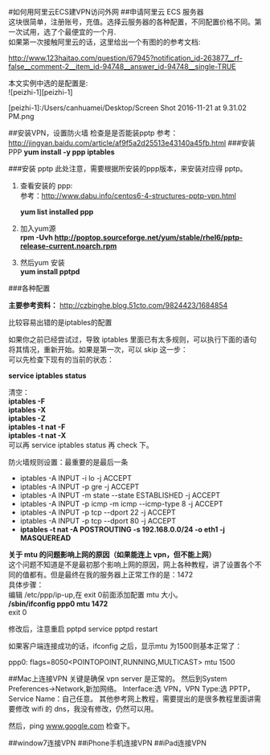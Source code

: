 #如何用阿里云ECS建VPN访问外网
##申请阿里云 ECS 服务器		
这块很简单，注册账号，充值。选择云服务器的各种配置，不同配置价格不同。第一次试用，选了个最便宜的一个月.   
如果第一次接触阿里云的话，这里给出一个有图的的参考文档: 

<http://www.123haitao.com/question/67945?notification_id-263877__rf-false__comment-2__item_id-94748__answer_id-94748__single-TRUE>  

本文实例中选的是配置是:  
![peizhi-1][peizhi-1]

[peizhi-1]:/Users/canhuamei/Desktop/Screen Shot 2016-11-21 at 9.31.02 PM.png

##安装VPN，设置防火墙
检查是是否能装pptp
参考：<http://jingyan.baidu.com/article/af9f5a2d25513e43140a45fb.html>
###安装PPP
**yum install -y ppp iptables**

###安装 pptp
此处注意，需要根据所安装的ppp版本，来安装对应得 pptp。  

1. 查看安装的 ppp:  
参考：<http://www.dabu.info/centos6-4-structures-pptp-vpn.html>		
 
	**yum list installed ppp**  

2. 加入yum源  
	**rpm -Uvh http://poptop.sourceforge.net/yum/stable/rhel6/pptp-release-current.noarch.rpm**  

3. 然后yum 安装  
	**yum install pptpd**  

###各种配置	

**主要参考资料：**
<http://czbinghe.blog.51cto.com/9824423/1684854>

比较容易出错的是iptables的配置

如果你之前已经尝试过，导致 iptables 里面已有太多规则，可以执行下面的语句将其情况，重新开始。如果是第一次，可以 skip 这一步：  
可以先检查下现有的当前的状态：  

**service iptables status**

清空：  
**iptables -F**  
**iptables -X**  
**iptables -Z**  
**iptables -t nat -F**  
**iptables -t nat -X**  
可以再 service iptables status 再 check 下。


防火墙规则设置：最重要的是最后一条

- iptables -A INPUT -i lo -j ACCEPT
- iptables -A INPUT -p gre -j ACCEPT
- iptables -A INPUT -m state --state ESTABLISHED -j ACCEPT
- iptables -A INPUT -p icmp -m icmp --icmp-type 8 -j ACCEPT
- iptables -A INPUT -p tcp --dport 22 -j ACCEPT
- iptables -A INPUT -p tcp --dport 80 -j ACCEPT
- **iptables -t nat -A POSTROUTING -s 192.168.0.0/24 -o eth1 -j MASQUEREAD**  


**关于 mtu 的问题影响上网的原因（如果能连上 vpn，但不能上网）**  
这个问题不知道是不是最初那个影响上网的原因，网上各种教程，讲了设置各个不同的值都有。但是最终在我的服务器上正常工作的是：1472  
具体步骤：  
编辑 /etc/ppp/ip-up,在 exit 0前面添加配置 mtu 大小。  
**/sbin/ifconfig ppp0 mtu 1472**   
exit 0  

修改后，注意重启 pptpd
service pptpd restart

如果客户端连接成功的话，ifconfig 之后，显示mtu 为1500则基本正常了：

ppp0: flags=8050<POINTOPOINT,RUNNING,MULTICAST> mtu 1500

##Mac上连接VPN
关键是确保 vpn server 是正常的。
然后到System Preferences->Network,新加网络。
Interface:选 VPN，VPN Type:选 PPTP，Service Name：自己任意。 其他参考网上教程，需要提出的是很多教程里面讲需要修改 wifi 的 dns，我没有修改，仍然可以用。

然后，ping www.google.com 检查下。


##window7连接VPN 
##iPhone手机连接VPN
##iPad连接VPN
